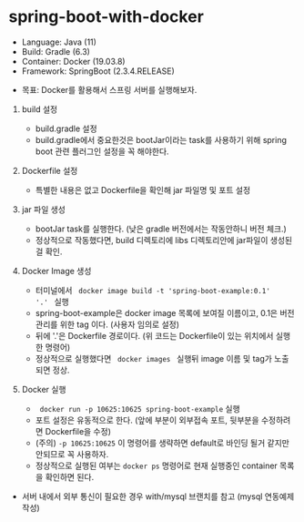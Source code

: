 # spring-boot-with-docker

- Language: Java (11)
- Build: Gradle (6.3)
- Container: Docker (19.03.8)
- Framework: SpringBoot (2.3.4.RELEASE)

* 목표: Docker를 활용해서 스프링 서버를 실행해보자.<br>

1. build 설정
    - build.gradle 설정
    - build.gradle에서 중요한것은 bootJar이라는 task를 사용하기 위해 spring boot 관련 플러그인 설정을 꼭 해야한다.
    
2. Dockerfile 설정
    - 특별한 내용은 없고 Dockerfile을 확인해 jar 파일명 및 포트 설정

3. jar 파일 생성
    - bootJar task를 실행한다. (낮은 gradle 버전에서는 작동안하니 버전 체크.)
    - 정상적으로 작동했다면, build 디렉토리에 libs 디렉토리안에 jar파일이 생성된걸 확인.
 
4. Docker Image 생성
    - 터미널에서 <code> docker image build -t 'spring-boot-example:0.1' '.' </code> 실행
    - spring-boot-example은 docker image 목록에 보여질 이름이고, 0.1은 버전관리를 위한 tag 이다. (사용자 임의로 설정)
    - 뒤에 '.'은 Dockerfile 경로이다. (위 코드는 Dockerfile이 있는 위치에서 실행한 명령어)
    - 정상적으로 실행했다면 <code> docker images </code> 실행뒤 image 이름 및 tag가 노출되면 정상.
    
5. Docker 실행
    - <code> docker run -p 10625:10625 spring-boot-example</code> 실행
    - 포트 설정은 유동적으로 한다. (앞에 부분이 외부접속 포트, 뒷부분을 수정하려면 Dockerfile을 수정) 
    - (주의) <code>-p 10625:10625</code> 이 명령어를 생략하면 default로 바인딩 될거 같지만 안되므로 꼭 사용하자.
    - 정상적으로 실행된 여부는 <code>docker ps</code> 명령어로 현재 실행중인 container 목록을 확인하면 된다. 

* 서버 내에서 외부 통신이 필요한 경우 with/mysql 브랜치를 참고 (mysql 연동예제 작성)
